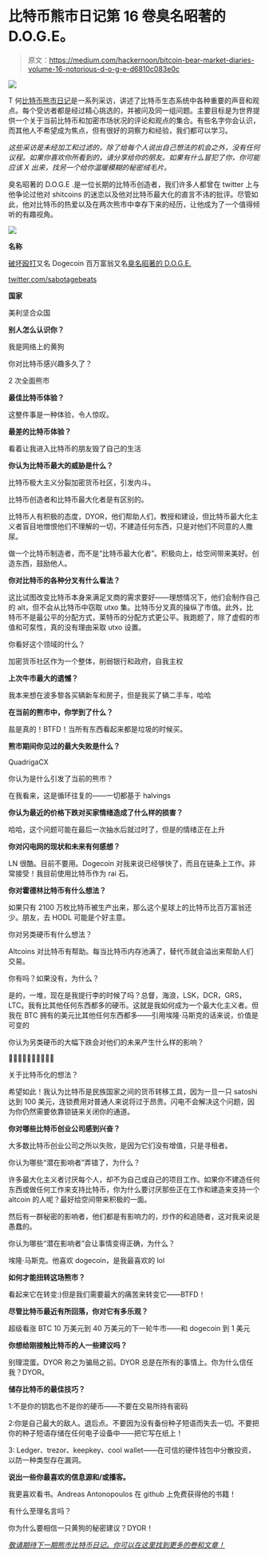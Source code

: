 # 比特币熊市日记第 16 卷臭名昭著的 D.O.G.E。

> 原文：<https://medium.com/hackernoon/bitcoin-bear-market-diaries-volume-16-notorious-d-o-g-e-d6810c083e0c>

![](img/e1b4823c53c290e4982f93883dfba85c.png)

T 何[比特币熊市日记](https://hackernoon.com/@piratebeachbum)是一系列采访，讲述了比特币生态系统中各种重要的声音和观点。每个受访者都是经过精心挑选的，并被问及同一组问题。主要目标是为世界提供一个关于当前比特币和加密市场状况的评论和观点的集合。有些名字你会认识，而其他人不希望成为焦点，但有很好的洞察力和经验，我们都可以学习。

*这些采访是未经加工和过滤的，除了给每个人说出自己想法的机会之外，没有任何议程。如果你喜欢你所看到的，请分享给你的朋友。如果有什么冒犯了你，你可能应该 X 出来，找另一个给你温暖模糊的秘密绒毛片。*

臭名昭著的 D.O.G.E .是一位长期的比特币创造者，我们许多人都曾在 twitter 上与他争论过他对 shitcoins 的迷恋以及他对比特币最大化的直言不讳的批评。尽管如此，他对比特币的热爱以及在两次熊市中幸存下来的经历，让他成为了一个值得倾听的有趣视角。

![](img/beb25040e9d6e146622a390c909d11f7.png)

**名称**

[破坏殴打](https://twitter.com/sabotagebeats)又名 Dogecoin 百万富翁又名[臭名昭著的 D.O.G.E.](https://twitter.com/sabotagebeats)

[twitter.com/sabotagebeats](https://twitter.com/sabotagebeats)

**国家**

美利坚合众国

**别人怎么认识你？**

我是网络上的黄狗

你对比特币感兴趣多久了？

2 次全面熊市

**最佳比特币体验？**

这整件事是一种体验，令人惊叹。

**最差的比特币体验？**

看着让我进入比特币的朋友毁了自己的生活

**你认为比特币最大的威胁是什么？**

比特币极大主义分裂加密货币社区，引发内斗。

比特币创造者和比特币最大化者是有区别的。

比特币人有积极的态度，DYOR，他们帮助人们，教授和建设，但比特币最大化主义者盲目地憎恨他们不理解的一切，不建造任何东西，只是对他们不同意的人撒尿。

做一个比特币制造者，而不是“比特币最大化者”。积极向上，给空间带来美好。创造东西，鼓励他人。

**你对比特币的各种分叉有什么看法？**

这比试图改变比特币本身来满足叉商的需求要好——理想情况下，他们会制作自己的 alt，但不会从比特币中窃取 utxo 集。比特币分叉真的操纵了市值。此外，比特币不是最公平的分配方式，莱特币的分配方式更公平。我跑题了，除了虚假的市值和可泵性，真的没有理由采取 utxo 设置。

你看好这个领域的什么？

加密货币社区作为一个整体，削弱银行和政府，自我主权

**上次牛市最大的遗憾？**

我本来想在波多黎各买辆新车和房子，但是我买了辆二手车，哈哈

**在当前的熊市中，你学到了什么？**

盐是真的！BTFD！当所有东西看起来都是垃圾的时候买。

**熊市期间你见过的最大失败是什么？**

QuadrigaCX

你认为是什么引发了当前的熊市？

在我看来，这是循环往复的——一切都基于 halvings

**你认为最近的价格下跌对买家情绪造成了什么样的损害？**

哈哈，这个问题可能在最后一次抽水后就过时了，但是的情绪正在上升

**你对闪电网的现状和未来有何感想？**

LN 很酷。目前不要用。Dogecoin 对我来说已经够快了，而且在链条上工作。非常接受！我目前使用比特币作为 rai 石。

**你对霍德林比特币有什么想法？**

如果只有 2100 万枚比特币被生产出来，那么这个星球上的比特币比百万富翁还少。朋友，去 HODL 可能是个好主意。

你对另类硬币有什么想法？

Altcoins 对比特币有帮助。每当比特币内存池满了，替代币就会溢出来帮助人们交易。

你有吗？如果没有，为什么？

是的，一堆，现在是我提行李的时候了吗？总督，海浪，LSK，DCR，GRS，LTC。我有比其他任何东西都多的硬币。这就是我如何成为一个最大化主义者。但我在 BTC 拥有的美元比其他任何东西都多——引用埃隆·马斯克的话来说，价值是可变的

你认为另类硬币的大幅下跌会对他们的未来产生什么样的影响？

🚀🚀🚀🚀🚀🚀🚀🚀🚀🚀

关于比特币化的想法？

希望如此！我认为比特币是民族国家之间的货币转移工具，因为一旦一只 satoshi 达到 100 美元，连锁费用对普通人来说将过于昂贵。闪电不会解决这个问题，因为你仍然需要依靠锁链来关闭你的通道。

**你对哪些比特币创业公司感到兴奋？**

大多数比特币创业公司之所以失败，是因为它们没有增值，只是寻租者。

你认为哪些“潜在影响者”弄错了，为什么？

许多最大化主义者讨厌每个人，却不为自己或自己的项目工作。如果你不建造任何东西或做任何工作来支持比特币，你为什么要讨厌那些正在工作和建造来支持一个 altcoin 的人呢？最好给空间带来积极的一面。

然后有一群秘密的影响者，他们都是有影响力的，炒作的和追随者，这对我来说是愚蠢的。

你认为哪些“潜在影响者”会让事情变得正确，为什么？

埃隆·马斯克。他喜欢 dogecoin，是我最喜欢的 lol

**如何才能扭转这场熊市？**

看起来它在转变:)但是我们需要最大的痛苦来转变它——BTFD！

**尽管比特币最近有所回落，你对它有多乐观？**

超级看涨 BTC 10 万美元到 40 万美元的下一轮牛市——和 dogecoin 到 1 美元

**你想给刚接触比特币的人一些建议吗？**

别理混蛋。DYOR 称之为骗局之前。DYOR 总是在所有的事情上。你为什么信任我？DYOR。

**储存比特币的最佳技巧？**

1:不是你的钥匙也不是你的硬币——不要在交易所持有密码

2:你是自己最大的敌人。退后点。不要因为没有备份种子短语而失去一切。不要把你的种子短语存储在任何电子设备中——把它写在纸上！

3: Ledger、trezor、keepkey、cool wallet——在可信的硬件钱包中分散投资，以防一种类型存在漏洞。

**说出一些你最喜欢的信息源和/或播客。**

我更喜欢看书。Andreas Antonopoulos 在 github 上免费获得他的书籍！

有什么至理名言吗？

你为什么要相信一只黄狗的秘密建议？DYOR！

[*敬请期待下一期熊市比特币日记。你可以在这里找到更多的卷和文章！*](https://hackernoon.com/@piratebeachbum)